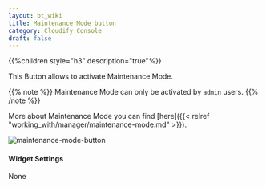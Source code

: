```yaml
---
layout: bt_wiki
title: Maintenance Mode button
category: Cloudify Console
draft: false
---
```


{{%children style="h3" description="true"%}}

This Button allows to activate Maintenance Mode.

{{% note %}}
Maintenance Mode can only be activated by `admin` users.
{{% /note %}}

More about Maintenance Mode you can find [here]({{< relref "working_with/manager/maintenance-mode.md" >}}).

![maintenance-mode-button]( /images/ui/widgets/maintenance-mode-button.png )

#### Widget Settings
None
